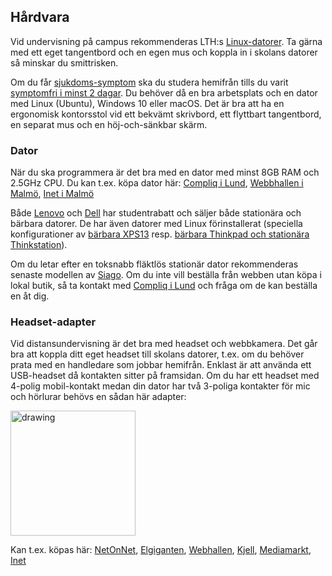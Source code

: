 ## Hårdvara

Vid undervisning på campus rekommenderas LTH:s [Linux-datorer](http://www.student.lth.se/datorsupport/datorsalar-och-schema/datorsalar/e-huset/). Ta gärna med ett eget tangentbord och en egen mus och koppla in i skolans datorer så minskar du smittrisken. 

Om du får [sjukdoms-symptom](https://www.lth.se/covid19/) ska du studera hemifrån tills du varit [symptomfri i minst 2 dagar](https://www.youtube.com/watch?v=D3k39LNFcsw&feature=youtu.be). Du behöver då en bra arbetsplats och en dator med Linux (Ubuntu), Windows 10 eller macOS. Det är bra att ha en ergonomisk kontorsstol vid ett bekvämt skrivbord, ett flyttbart tangentbord, en separat mus och en höj-och-sänkbar skärm.

### Dator

När du ska programmera är det bra med en dator med minst 8GB RAM och 2.5GHz CPU. Du kan t.ex. köpa dator här: [Compliq i Lund](https://www.compliq.se/bygga-dator/), [Webbhallen i Malmö](https://www.webhallen.com/se/store/22-Malmo-Triangeln), [Inet i Malmö](https://www.inet.se/info/243/inet-malmo)

Både [Lenovo](https://www.lenovo.com/se/sv/studentrabatt/) och [Dell](https://www.dell.com/sv-se/shop/dell-advantage/cp/students) har studentrabatt och säljer både stationära och bärbara datorer. De har även datorer med Linux förinstallerat (speciella konfigurationer av [bärbara XPS13](https://www.dell.com/se/offentlig/p/xps-13-linux/pd) resp. [bärbara Thinkpad och stationära Thinkstation](https://techworld.idg.se/2.2524/1.735625/lenovo-linux)).

Om du letar efter en toksnabb fläktlös stationär dator rekommenderas senaste modellen av [Siago](https://www.atlastsolutions.com/sigao/). Om du inte vill beställa från webben utan köpa i lokal butik, så ta kontakt med [Compliq i Lund](https://www.compliq.se/kontakta-oss/) och fråga om de kan beställa en åt dig.


### Headset-adapter

Vid distansundervisning är det bra med headset och webbkamera. Det går bra att koppla ditt eget headset till skolans datorer, t.ex. om du behöver prata med en handledare som jobbar hemifrån. Enklast är att använda ett USB-headset då kontakten sitter på framsidan. Om du har ett headset med 4-polig mobil-kontakt medan din dator har två 3-poliga kontakter för mic och hörlurar behövs en sådan här adapter:

<img src="https://github.com/lunduniversity/introprog/raw/master/web/tools/adapter.jpg" alt="drawing" style="width:200px;"/>

Kan t.ex. köpas här: 
[NetOnNet](https://www.netonnet.se/art/ljud-bild/kablar/adapter/andersson-computer-headset-adapter-female/1006756.13721/), 
[Elgiganten](https://www.elgiganten.se/product/ljud-hifi/ljudkablar-adapters/HAMA54572/hama-3-5-mm-adapter-for-headset-med-mikrofon), 
[Webhallen](https://www.webhallen.com/se/product/313979-iiglo-Multimedia-adapter-till-Dator-Svart), 
[Kjell](https://www.kjell.com/se/produkter/dator/horlurar-headset/tillbehor-for-horlurar-headset/datoradapter-for-mobil-headset-p39356), 
[Mediamarkt](https://www.mediamarkt.se/sv/product/_deltaco-ljudadapter-3-5mm-mikrofon-3-5mm-stereo-hane-till-3-5mm-hona-4-pin-0-1-m-1305626.html), 
[Inet](https://www.inet.se/produkt/8904289/deltaco-adapter-2x3-5mm-ha-till-3-5mm-ho-4-pin-0-1m-svart)
